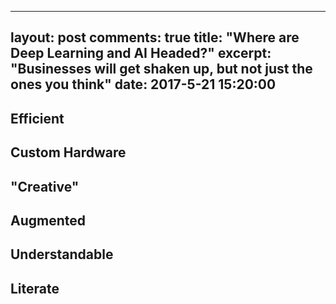
---
layout: post
comments: true
title:  "Where are Deep Learning and AI Headed?"
excerpt: "Businesses will get shaken up, but not just the ones you think"
date:   2017-5-21 15:20:00
---

## Efficient

## Custom Hardware

## "Creative"

## Augmented

## Understandable

## Literate


